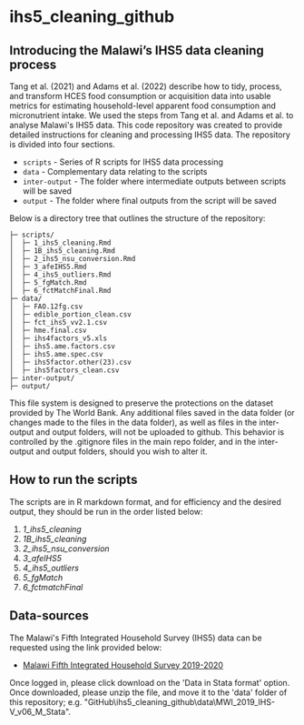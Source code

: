 # ihs5_cleaning_github


## Introducing the Malawi’s IHS5 data cleaning process

Tang et al. (2021) and Adams et al. (2022) describe how to tidy, process, and transform HCES food consumption or acquisition data into usable metrics for estimating household-level apparent food consumption and micronutrient intake. We used the steps from Tang et al. and Adams et al. to analyse Malawi's IHS5 data.  This code repository was created to provide detailed instructions for cleaning and processing IHS5 data. The repository is divided into four sections. 

* `scripts` - Series of R scripts for IHS5 data processing<br>
* `data` - Complementary data relating to the scripts<br>
* `inter-output` - The folder where intermediate outputs between scripts will be saved<br>
* `output` - The folder where final outputs from the script will be saved<br>

Below is a directory tree that outlines the structure of the repository:

```
├─ scripts/
│  ├─ 1_ihs5_cleaning.Rmd
│  ├─ 1B_ihs5_cleaning.Rmd
│  ├─ 2_ihs5_nsu_conversion.Rmd
│  ├─ 3_afeIHS5.Rmd
│  ├─ 4_ihs5_outliers.Rmd
│  ├─ 5_fgMatch.Rmd
│  ├─ 6_fctMatchFinal.Rmd
├─ data/
│  ├─ FAO.12fg.csv
│  ├─ edible_portion_clean.csv                           
│  ├─ fct_ihs5_vv2.1.csv
│  ├─ hme.final.csv
│  ├─ ihs4factors_v5.xls
│  ├─ ihs5.ame.factors.csv
│  ├─ ihs5.ame.spec.csv
│  ├─ ihs5factor.other(23).csv
│  ├─ ihs5factors_clean.csv
├─ inter-output/ 
├─ output/ 

```
This file system is designed to preserve the protections on the dataset provided by The World Bank. Any additional files saved in the data folder (or changes made to the files in the data folder), as well as files in the inter-output and output folders, will not be uploaded to github. This behavior is controlled by the .gitignore files in the main repo folder, and in the inter-output and output folders, should you wish to alter it. 


## How to run the scripts 
The scripts are in R markdown format, and for efficiency and the desired output, they should be run in the order listed below: 

 1. *1_ihs5_cleaning*
 2. *1B_ihs5_cleaning*
 3. *2_ihs5_nsu_conversion*
 4. *3_afeIHS5*
 5. *4_ihs5_outliers*
 6. *5_fgMatch*
 7. *6_fctmatchFinal*

## Data-sources
The Malawi's Fifth Integrated Household Survey (IHS5) data can be requested using the link provided below: <br>

* [Malawi Fifth Integrated Household Survey 2019-2020](https://microdata.worldbank.org/index.php/catalog/3818) <br>

Once logged in, please click download on the 'Data in Stata format' option. Once downloaded, please unzip the file, and move it to the 'data' folder of this repository; e.g. "GitHub\ihs5_cleaning_github\data\MWI_2019_IHS-V_v06_M_Stata".
